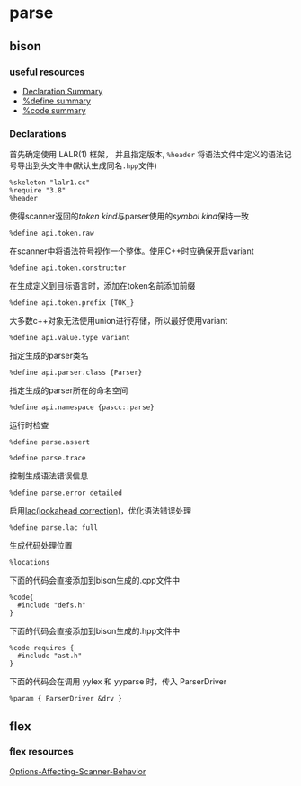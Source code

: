 # parse

## bison

### useful resources

- [Declaration Summary](https://www.gnu.org/software/bison/manual/html_node/Decl-Summary.html)
- [%define summary](https://www.gnu.org/software/bison/manual/html_node/_0025define-Summary.html)
- [%code summary](https://www.gnu.org/software/bison/manual/html_node/_0025code-summary)

### Declarations

首先确定使用 LALR(1) 框架， 并且指定版本, `%header` 将语法文件中定义的语法记号导出到头文件中(默认生成同名`.hpp`文件)

``` plaintext
%skeleton "lalr1.cc"
%require "3.8"
%header
```

使得scanner返回的*token kind*与parser使用的*symbol kind*保持一致

``` plaintext
%define api.token.raw
```

在scanner中将语法符号视作一个整体。使用C++时应确保开启variant

``` plaintext
%define api.token.constructor
```

在生成定义到目标语言时，添加在token名前添加前缀

``` plaintext
%define api.token.prefix {TOK_}
```

大多数c++对象无法使用union进行存储，所以最好使用variant

``` plaintext
%define api.value.type variant
```

指定生成的parser类名

``` plaintext
%define api.parser.class {Parser}
```

指定生成的parser所在的命名空间

``` plaintext
%define api.namespace {pascc::parse}
```

运行时检查

``` plaintext
%define parse.assert
```


``` plaintext
%define parse.trace
```

控制生成语法错误信息

``` plaintext
%define parse.error detailed
```

启用[lac(lookahead correction)](https://www.gnu.org/software/bison/manual/html_node/LAC.html)，优化语法错误处理

``` plaintext
%define parse.lac full
```

生成代码处理位置

``` plaintext
%locations
```

下面的代码会直接添加到bison生成的.cpp文件中

``` plaintext
%code{
  #include "defs.h"
}
```

下面的代码会直接添加到bison生成的.hpp文件中

```plaintext
%code requires {
  #include "ast.h"
}
```

下面的代码会在调用 yylex 和 yyparse 时，传入 ParserDriver

```plaintext
%param { ParserDriver &drv }
```

## flex

### flex resources

[Options-Affecting-Scanner-Behavior](https://westes.github.io/flex/manual/Options-Affecting-Scanner-Behavior.html#Options-Affecting-Scanner-Behavior)

